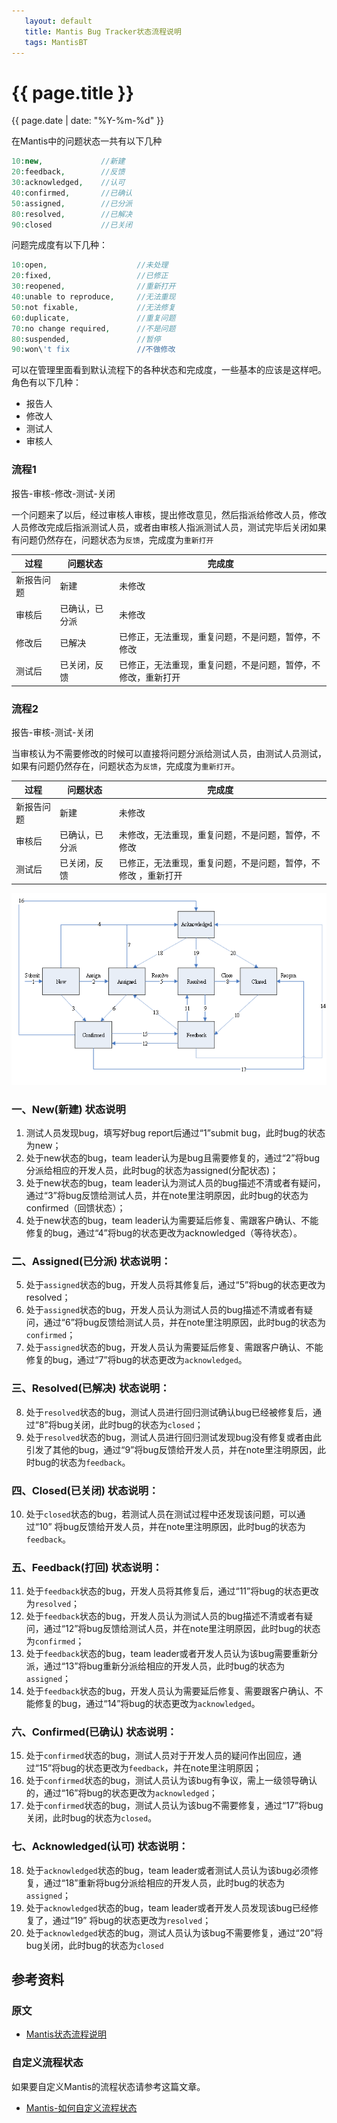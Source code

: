 ```yaml
---
   layout: default
   title: Mantis Bug Tracker状态流程说明 
   tags: MantisBT
--- 
```


# {{ page.title }}
{{ page.date | date: "%Y-%m-%d" }}

在Mantis中的问题状态一共有以下几种
```php
10:new,             //新建
20:feedback,        //反馈
30:acknowledged,    //认可
40:confirmed,       //已确认
50:assigned,        //已分派
80:resolved,        //已解决
90:closed           //已关闭
```

问题完成度有以下几种：
```php
10:open,                    //未处理
20:fixed,                   //已修正
30:reopened,                //重新打开
40:unable to reproduce,     //无法重现
50:not fixable,             //无法修复
60:duplicate,               //重复问题
70:no change required,      //不是问题
80:suspended,               //暂停
90:won\'t fix               //不做修改

```

可以在管理里面看到默认流程下的各种状态和完成度，一些基本的应该是这样吧。  
角色有以下几种：
- 报告人
- 修改人
- 测试人
- 审核人


### 流程1
报告-审核-修改-测试-关闭

一个问题来了以后，经过审核人审核，提出修改意见，然后指派给修改人员，修改人员修改完成后指派测试人员，或者由审核人指派测试人员，测试完毕后关闭如果有问题仍然存在，问题状态为`反馈`，完成度为`重新打开`

| 过程    | 问题状态    | 完成度                            |
|-------|---------|--------------------------------|
| 新报告问题 | 新建      | 未修改                            |
| 审核后   | 已确认，已分派 | 未修改                            |
| 修改后   | 已解决     | 已修正，无法重现，重复问题，不是问题，暂停，不修改      |
| 测试后   | 已关闭，反馈  | 已修正，无法重现，重复问题，不是问题，暂停，不修改，重新打开 |


### 流程2
报告-审核-测试-关闭  

当审核认为不需要修改的时候可以直接将问题分派给测试人员，由测试人员测试，如果有问题仍然存在，问题状态为`反馈`，完成度为`重新打开`。

| 过程    | 问题状态    | 完成度                             |
|-------|---------|---------------------------------|
| 新报告问题 | 新建      | 未修改                             |
| 审核后   | 已确认，已分派 | 未修改，无法重现，重复问题，不是问题，暂停，不修改       |
| 测试后   | 已关闭，反馈  | 已修正，无法重现，重复问题，不是问题，暂停，不修改 ，重新打开 |


 ![](/assets/mantisbt/mantisstatus.png)

### 一、New(新建) 状态说明 

1. 测试人员发现bug，填写好bug report后通过“1”submit bug，此时bug的状态为new； 
2. 处于new状态的bug，team leader认为是bug且需要修复的，通过“2”将bug分派给相应的开发人员，此时bug的状态为assigned(分配状态)； 
3. 处于new状态的bug，team leader认为测试人员的bug描述不清或者有疑问，通过“3”将bug反馈给测试人员，并在note里注明原因，此时bug的状态为confirmed（回馈状态）； 
4. 处于new状态的bug，team leader认为需要延后修复、需跟客户确认、不能修复的bug，通过“4”将bug的状态更改为acknowledged（等待状态）。 

### 二、Assigned(已分派) 状态说明： 

5. 处于`assigned`状态的bug，开发人员将其修复后，通过“5”将bug的状态更改为resolved； 
6. 处于`assigned`状态的bug，开发人员认为测试人员的bug描述不清或者有疑问，通过“6”将bug反馈给测试人员，并在note里注明原因，此时bug的状态为`confirmed`；
7. 处于`assigned`状态的bug，开发人员认为需要延后修复、需跟客户确认、不能修复的bug，通过“7”将bug的状态更改为`acknowledged`。 

### 三、Resolved(已解决) 状态说明： 

8. 处于`resolved`状态的bug，测试人员进行回归测试确认bug已经被修复后，通过“8”将bug关闭，此时bug的状态为`closed`；  
9. 处于`resolved`状态的bug，测试人员进行回归测试发现bug没有修复或者由此引发了其他的bug，通过“9”将bug反馈给开发人员，并在note里注明原因，此时bug的状态为`feedback`。 

### 四、Closed(已关闭) 状态说明： 

10. 处于`closed`状态的bug，若测试人员在测试过程中还发现该问题，可以通过“10” 将bug反馈给开发人员，并在note里注明原因，此时bug的状态为`feedback`。 

### 五、Feedback(打回) 状态说明： 

11. 处于`feedback`状态的bug，开发人员将其修复后，通过“11”将bug的状态更改为`resolved`； 
12. 处于`feedback`状态的bug，开发人员认为测试人员的bug描述不清或者有疑问，通过“12”将bug反馈给测试人员，并在note里注明原因，此时bug的状态为`confirmed`； 
13. 处于`feedback`状态的bug，team leader或者开发人员认为该bug需要重新分派，通过“13”将bug重新分派给相应的开发人员，此时bug的状态为`assigned`；
14. 处于`feedback`状态的bug，开发人员认为需要延后修复、需要跟客户确认、不能修复的bug，通过“14”将bug的状态更改为`acknowledged`。 

### 六、Confirmed(已确认) 状态说明： 

15. 处于`confirmed`状态的bug，测试人员对于开发人员的疑问作出回应，通过“15”将bug的状态更改为`feedback`，并在note里注明原因； 
16. 处于`confirmed`状态的bug，测试人员认为该bug有争议，需上一级领导确认的，通过“16”将bug的状态更改为`acknowledged`； 
17. 处于`confirmed`状态的bug，测试人员认为该bug不需要修复，通过“17”将bug关闭，此时bug的状态为`closed`。 

### 七、Acknowledged(认可) 状态说明： 

18. 处于`acknowledged`状态的bug，team leader或者测试人员认为该bug必须修复，通过“18”重新将bug分派给相应的开发人员，此时bug的状态为`assigned`； 
19. 处于`acknowledged`状态的bug，team leader或者开发人员发现该bug已经修复了，通过“19” 将bug的状态更改为`resolved`；
20. 处于`acknowledged`状态的bug，测试人员认为该bug不需要修复，通过“20”将bug关闭，此时bug的状态为`closed`

## 参考资料

### 原文
- [Mantis状态流程说明](http://nbljq99.blog.163.com/blog/static/8827730201310159542962/)

### 自定义流程状态

如果要自定义Mantis的流程状态请参考这篇文章。
- [Mantis-如何自定义流程状态](http://www.cnblogs.com/birtc/archive/2006/11/28/575170.html)